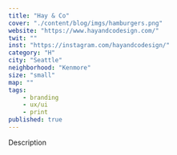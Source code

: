 ```yaml
---
title: "Hay & Co"
cover: "./content/blog/imgs/hamburgers.png"
website: "https://www.hayandcodesign.com/"
twit: ""
inst: "https://instagram.com/hayandcodesign/"
category: "H"
city: "Seattle"
neighborhood: "Kenmore"
size: "small"
map: ""
tags:
    - branding
    - ux/ui
    - print
published: true
---
```


Description

